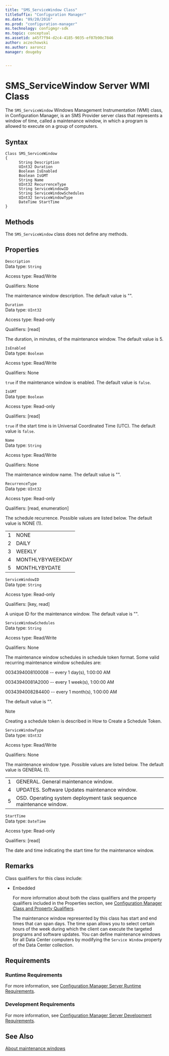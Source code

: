 ```yaml
---
title: "SMS_ServiceWindow Class"
titleSuffix: "Configuration Manager"
ms.date: "09/20/2016"
ms.prod: "configuration-manager"
ms.technology: configmgr-sdk
ms.topic: conceptual
ms.assetid: a45f7f94-d2c4-4185-9035-ef07b90c7846
author: aczechowski
ms.author: aaroncz
manager: dougeby


---
```

# SMS_ServiceWindow Server WMI Class
The `SMS_ServiceWindow` Windows Management Instrumentation (WMI) class, in Configuration Manager, is an SMS Provider server class that represents a window of time, called a maintenance window, in which a program is allowed to execute on a group of computers.  

## Syntax  

```  
Class SMS_ServiceWindow  
{  
      String Description  
      UInt32 Duration  
      Boolean IsEnabled  
      Boolean IsGMT  
      String Name  
      UInt32 RecurrenceType  
      String ServiceWindowID  
      String ServiceWindowSchedules  
      UInt32 ServiceWindowType  
      DateTime StartTime  
}  
```  

## Methods  
 The `SMS_ServiceWindow` class does not define any methods.  

## Properties  
 `Description`  
 Data type: `String`  

 Access type: Read/Write  

 Qualifiers: None  

 The maintenance window description. The default value is "".  

 `Duration`  
 Data type: `UInt32`  

 Access type: Read-only  

 Qualifiers: [read]  

 The duration, in minutes, of the maintenance window. The default value is 5.  

 `IsEnabled`  
 Data type: `Boolean`  

 Access type: Read/Write  

 Qualifiers: None  

 `true` if the maintenance window is enabled. The default value is `false`.  

 `IsGMT`  
 Data type: `Boolean`  

 Access type: Read-only  

 Qualifiers: [read]  

 `true` if the start time is in Universal Coordinated Time (UTC). The default value is `false`.  

 `Name`  
 Data type: `String`  

 Access type: Read/Write  

 Qualifiers: None  

 The maintenance window name. The default value is "".  

 `RecurrenceType`  
 Data type: `UInt32`  

 Access type: Read-only  

 Qualifiers: [read, enumeration]  

 The schedule recurrence. Possible values are listed below. The default value is NONE (1).  

|||  
|-|-|  
|1|NONE|  
|2|DAILY|  
|3|WEEKLY|  
|4|MONTHLYBYWEEKDAY|  
|5|MONTHLYBYDATE|  

 `ServiceWindowID`  
 Data type: `String`  

 Access type: Read-only  

 Qualifiers: [key, read]  

 A unique ID for the maintenance window. The default value is "".  

 `ServiceWindowSchedules`  
 Data type: `String`  

 Access type: Read/Write  

 Qualifiers: None  

 The maintenance window schedules in schedule token format. Some valid recurring maintenance window schedules are:  

 0034394008100008 -- every 1 day(s), 1:00:00 AM  

 00343940081A2000 -- every 1 week(s), 1:00:00 AM  

 0034394008284400 -- every 1 month(s), 1:00:00 AM  

 The default value is "".  

> [!NOTE]
>  Creating a schedule token is described in How to Create a Schedule Token.  

 `ServiceWindowType`  
 Data type: `UInt32`  

 Access type: Read/Write  

 Qualifiers: None  

 The maintenance window type. Possible values are listed below. The default value is GENERAL (1).  

|||  
|-|-|  
|1|GENERAL. General maintenance window.|  
|4|UPDATES. Software Updates maintenance window.|  
|5|OSD. Operating system deployment task sequence maintenance window.|  

 `StartTime`  
 Data type: `DateTime`  

 Access type: Read-only  

 Qualifiers: [read]  

 The date and time indicating the start time for the maintenance window.  

## Remarks  
 Class qualifiers for this class include:  

- Embedded  

  For more information about both the class qualifiers and the property qualifiers included in the Properties section, see [Configuration Manager Class and Property Qualifiers](../../../../../develop/reference/misc/class-and-property-qualifiers.md).  

  The maintenance window represented by this class has start and end times that can span days. The time span allows you to select certain hours of the week during which the client can execute the targeted programs and software updates. You can define maintenance windows for all Data Center computers by modifying the `Service Window` property of the Data Center collection.  

## Requirements  

### Runtime Requirements  
 For more information, see [Configuration Manager Server Runtime Requirements](../../../../../develop/core/reqs/server-runtime-requirements.md).  

### Development Requirements  
 For more information, see [Configuration Manager Server Development Requirements](../../../../../develop/core/reqs/server-development-requirements.md).  

## See Also  
 [About maintenance windows](../../../../core/servers/configure/about-maintenance-windows.md)

